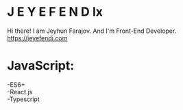 # J E Y E F E N D Ix
Hi there! I am Jeyhun Farajov. And I'm Front-End Developer.<br>
https://jeyefendi.com<br>

# JavaScript:
-ES6+<br>
-React.js<br>
-Typescript<br>

# 

